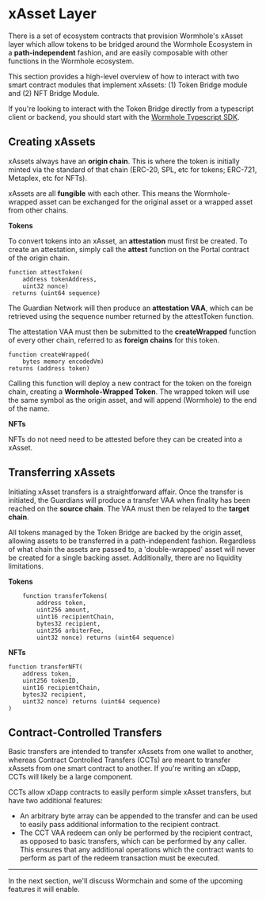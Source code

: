 # xAsset Layer

There is a set of ecosystem contracts that provision Wormhole's xAsset layer which allow tokens to be bridged around the Wormhole Ecosystem in a **path-independent** fashion, and are easily composable with other functions in the Wormhole ecosystem.

This section provides a high-level overview of how to interact with two smart contract modules that implement xAssets: (1) Token Bridge module and (2) NFT Bridge Module. 

If you're looking to interact with the Token Bridge directly from a typescript client or backend, you should start with the [Wormhole Typescript SDK](https://www.npmjs.com/package/@certusone/wormhole-sdk). 

## Creating xAssets

xAssets always have an **origin chain**. This is where the token is initially minted via the standard of that chain (ERC-20, SPL, etc for tokens; ERC-721, Metaplex, etc for NFTs).

xAssets are all **fungible** with each other. This means the Wormhole-wrapped asset can be exchanged for the original asset or a wrapped asset from other chains.

**Tokens**

To convert tokens into an xAsset, an **attestation** must first be created. To create an attestation, simply call the **attest** function on the Portal contract of the origin chain.

    function attestToken(
        address tokenAddress,
        uint32 nonce)
     returns (uint64 sequence)

The Guardian Network will then produce an **attestation VAA**, which can be retrieved using the sequence number returned by the attestToken function.

The attestation VAA must then be submitted to the **createWrapped** function of every other chain, referred to as **foreign chains** for this token.

    function createWrapped(
        bytes memory encodedVm)
    returns (address token)

Calling this function will deploy a new contract for the token on the foreign chain, creating a **Wormhole-Wrapped Token**. The wrapped token will use the same symbol as the origin asset, and will append (Wormhole) to the end of the name.

**NFTs**

NFTs do not need need to be attested before they can be created into a xAsset. 

## Transferring xAssets

Initiating xAsset transfers is a straightforward affair. Once the transfer is initiated, the Guardians will produce a transfer VAA when finality has been reached on the **source chain**. The VAA must then be relayed to the **target chain**.

All tokens managed by the Token Bridge are backed by the origin asset, allowing assets to be transferred in a path-independent fashion. Regardless of what chain the assets are passed to, a 'double-wrapped' asset will never be created for a single backing asset. Additionally, there are no liquidity limitations.

**Tokens**

```
    function transferTokens(
        address token,
        uint256 amount,
        uint16 recipientChain,
        bytes32 recipient,
        uint256 arbiterFee,
        uint32 nonce) returns (uint64 sequence)
```

**NFTs**
```
function transferNFT(
    address token,
    uint256 tokenID, 
    uint16 recipientChain, 
    bytes32 recipient, 
    uint32 nonce) returns (uint64 sequence)
)
```


## Contract-Controlled Transfers

Basic transfers are intended to transfer xAssets from one wallet to another, whereas Contract Controlled Transfers (CCTs) are meant to transfer xAssets from one smart contract to another. If you're writing an xDapp, CCTs will likely be a large component.

CCTs allow xDapp contracts to easily perform simple xAsset transfers, but have two additional features:

- An arbitrary byte array can be appended to the transfer and can be used to easily pass additional information to the recipient contract.
- The CCT VAA redeem can only be performed by the recipient contract, as opposed to basic transfers, which can be performed by any caller. This ensures that any additional operations which the contract wants to perform as part of the redeem transaction must be executed.

---

In the next section, we'll discuss Wormchain and some of the upcoming features it will enable.
